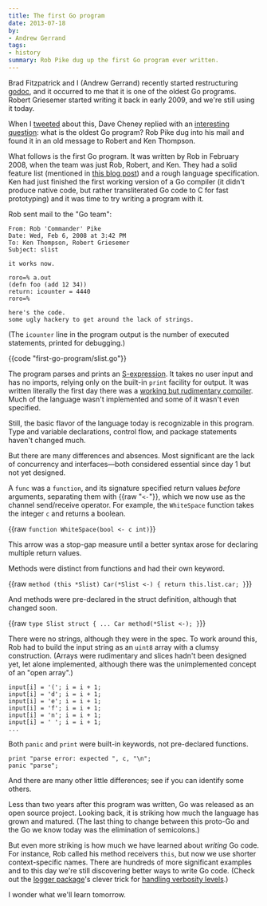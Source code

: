 ```yaml
---
title: The first Go program
date: 2013-07-18
by:
- Andrew Gerrand
tags:
- history
summary: Rob Pike dug up the first Go program ever written.
---
```



Brad Fitzpatrick and I (Andrew Gerrand) recently started restructuring
[godoc](/cmd/godoc/), and it occurred to me that it is one
of the oldest Go programs.
Robert Griesemer started writing it back in early 2009,
and we're still using it today.

When I [tweeted](https://twitter.com/enneff/status/357403054632484865) about
this, Dave Cheney replied with an [interesting question](https://twitter.com/davecheney/status/357406479415914497):
what is the oldest Go program? Rob Pike dug into his mail and found it
in an old message to Robert and Ken Thompson.

What follows is the first Go program. It was written by Rob in February 2008,
when the team was just Rob, Robert, and Ken. They had a solid feature list
(mentioned in [this blog post](https://commandcenter.blogspot.com.au/2012/06/less-is-exponentially-more.html))
and a rough language specification. Ken had just finished the first working version of
a Go compiler (it didn't produce native code, but rather transliterated Go code
to C for fast prototyping) and it was time to try writing a program with it.

Rob sent mail to the "Go team":

	From: Rob 'Commander' Pike
	Date: Wed, Feb 6, 2008 at 3:42 PM
	To: Ken Thompson, Robert Griesemer
	Subject: slist

	it works now.

	roro=% a.out
	(defn foo (add 12 34))
	return: icounter = 4440
	roro=%

	here's the code.
	some ugly hackery to get around the lack of strings.

(The `icounter` line in the program output is the number of executed
statements, printed for debugging.)

{{code "first-go-program/slist.go"}}

The program parses and prints an
[S-expression](https://en.wikipedia.org/wiki/S-expression).
It takes no user input and has no imports, relying only on the built-in
`print` facility for output.
It was written literally the first day there was a
[working but rudimentary compiler](/change/8b8615138da3).
Much of the language wasn't implemented and some of it wasn't even specified.

Still, the basic flavor of the language today is recognizable in this program.
Type and variable declarations, control flow, and package statements haven't
changed much.

But there are many differences and absences.
Most significant are the lack of concurrency and interfaces—both
considered essential since day 1 but not yet designed.

A `func` was a `function`, and its signature specified return values
_before_ arguments, separating them with {{raw "`<-`"}}, which we now use as the channel
send/receive operator. For example, the `WhiteSpace` function takes the integer
`c` and returns a boolean.

{{raw `
	function WhiteSpace(bool <- c int)
`}}

This arrow was a stop-gap measure until a better syntax arose for declaring
multiple return values.

Methods were distinct from functions and had their own keyword.

{{raw `
	method (this *Slist) Car(*Slist <-) {
		return this.list.car;
	}
`}}

And methods were pre-declared in the struct definition, although that changed soon.

{{raw `
	type Slist struct {
		...
		Car method(*Slist <-);
	}
`}}

There were no strings, although they were in the spec.
To work around this, Rob had to build the input string as an `uint8` array with
a clumsy construction. (Arrays were rudimentary and slices hadn't been designed
yet, let alone implemented, although there was the unimplemented concept of an
"open array".)

	input[i] = '('; i = i + 1;
	input[i] = 'd'; i = i + 1;
	input[i] = 'e'; i = i + 1;
	input[i] = 'f'; i = i + 1;
	input[i] = 'n'; i = i + 1;
	input[i] = ' '; i = i + 1;
	...

Both `panic` and `print` were built-in keywords, not pre-declared functions.

	print "parse error: expected ", c, "\n";
	panic "parse";

And there are many other little differences; see if you can identify some others.

Less than two years after this program was written, Go was released as an
open source project. Looking back, it is striking how much the language has
grown and matured. (The last thing to change between this proto-Go and the Go
we know today was the elimination of semicolons.)

But even more striking is how much we have learned about _writing_ Go code.
For instance, Rob called his method receivers `this`, but now we use shorter
context-specific names. There are hundreds of more significant examples
and to this day we're still discovering better ways to write Go code.
(Check out the [logger package](https://github.com/khulnasoft-lab/godep/logger)'s clever trick for
[handling verbosity levels](https://github.com/khulnasoft-lab/godep/logger/blob/c6f9652c7179652e2fd8ed7002330db089f4c9db/logger.go#L893).)

I wonder what we'll learn tomorrow.
